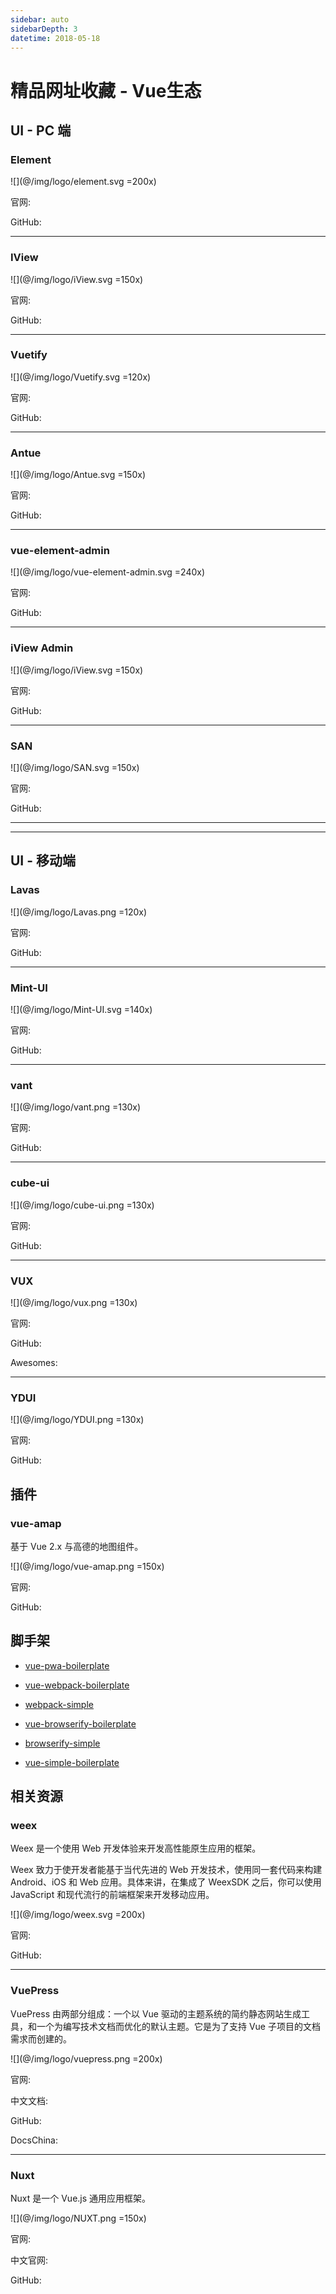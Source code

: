 ```yaml
---
sidebar: auto
sidebarDepth: 3
datetime: 2018-05-18
---
```


# 精品网址收藏 - Vue生态

## UI - PC 端

### Element

![](@/img/logo/element.svg =200x)

官网: <aLink title='http://element-cn.eleme.io' />

GitHub: <aLink title='https://github.com/ElemeFE/element' />

---

### IView

![](@/img/logo/iView.svg =150x)

官网: <aLink title='https://www.iviewui.com' />

GitHub: <aLink title='https://github.com/iview/iview' />

---

### Vuetify

![](@/img/logo/Vuetify.svg =120x)

官网: <aLink title='https://vuetifyjs.com' />

GitHub: <aLink title='https://github.com/vuetifyjs/vuetify' />

---

### Antue

![](@/img/logo/Antue.svg =150x)

官网: <aLink title='https://zzuu666.github.io/antue' />

GitHub: <aLink title='https://github.com/zzuu666/antue' />

---

### vue-element-admin

![](@/img/logo/vue-element-admin.svg =240x)

官网: <aLink title='http://panjiachen.github.io/vue-element-admin' />

GitHub: <aLink title='https://github.com/PanJiaChen/vue-element-admin' />

---

### iView Admin

![](@/img/logo/iView.svg =150x)

官网: <aLink title='https://iview.github.io/iview-admin' />

GitHub: <aLink title='https://github.com/iview/iview-admin' />

---

### SAN

![](@/img/logo/SAN.svg =150x)

官网: <aLink title='https://ecomfe.github.io/san' />

GitHub: <aLink title='https://github.com/ecomfe/san' />

---
---

## UI - 移动端

### Lavas

![](@/img/logo/Lavas.png =120x)

官网: <aLink title='https://lavas.baidu.com' />

GitHub: <aLink title='https://github.com/lavas-project/lavas' />

---

### Mint-UI

![](@/img/logo/Mint-UI.svg =140x)

官网: <aLink title='http://mint-ui.github.io' />

GitHub: <aLink title='https://github.com/ElemeFE/mint-ui' />

---

### vant

![](@/img/logo/vant.png =130x)

官网: <aLink title='https://www.youzanyun.com/zanui/vant' />

GitHub: <aLink title='https://github.com/youzan/vant' />

---

### cube-ui

![](@/img/logo/cube-ui.png =130x)

官网: <aLink title='https://didi.github.io/cube-ui' />

GitHub: <aLink title='https://github.com/didi/cube-ui' />

---

### VUX

![](@/img/logo/vux.png =130x)

官网: <aLink title='https://vux.li' />

GitHub: <aLink title='https://github.com/airyland/vux' />

Awesomes: <aLink title='https://www.awesomes.cn/repo/airyland/vux' />

---

### YDUI

![](@/img/logo/YDUI.png =130x)

官网: <aLink title='http://vue.ydui.org/' />

GitHub: <aLink title='https://github.com/ydcss/vue-ydui' />


## 插件

### vue-amap

基于 Vue 2.x 与高德的地图组件。

![](@/img/logo/vue-amap.png =150x)

官网: <aLink title='https://elemefe.github.io/vue-amap' />

GitHub: <aLink title='https://github.com/ElemeFE/vue-amap' />


## 脚手架

- [vue-pwa-boilerplate](https://github.com/vuejs-templates/pwa)

- [vue-webpack-boilerplate](https://github.com/vuejs-templates/webpack)
- [webpack-simple](https://github.com/vuejs-templates/webpack-simple)

- [vue-browserify-boilerplate](https://github.com/vuejs-templates/browserify)
- [browserify-simple](https://github.com/vuejs-templates/browserify-simple)

- [vue-simple-boilerplate](https://github.com/vuejs-templates/simple)


## 相关资源

### weex

Weex 是一个使用 Web 开发体验来开发高性能原生应用的框架。

Weex 致力于使开发者能基于当代先进的 Web 开发技术，使用同一套代码来构建 Android、iOS 和 Web 应用。具体来讲，在集成了 WeexSDK 之后，你可以使用 JavaScript 和现代流行的前端框架来开发移动应用。

![](@/img/logo/weex.svg =200x)

官网: <aLink title='http://weex.apache.org/cn' />

GitHub: <aLink title='https://github.com/apache/incubator-weex' />

---

### VuePress

VuePress 由两部分组成：一个以 Vue 驱动的主题系统的简约静态网站生成工具，和一个为编写技术文档而优化的默认主题。它是为了支持 Vue 子项目的文档需求而创建的。

![](@/img/logo/vuepress.png =200x)

官网: <aLink title='https://vuepress.vuejs.org' />

中文文档: <aLink title='https://www.vuepress.cn' />

GitHub: <aLink title='https://github.com/vuejs/vuepress' />

DocsChina: <aLink title='https://vuepress.docschina.org' />

---

### Nuxt

Nuxt 是一个 Vue.js 通用应用框架。

![](@/img/logo/NUXT.png =150x)

官网: <aLink title='https://github.com/nuxt/nuxt.js' />

中文官网: <aLink title='https://zh.nuxtjs.org' />

GitHub: <aLink title='https://github.com/nuxt/nuxt.js' />





